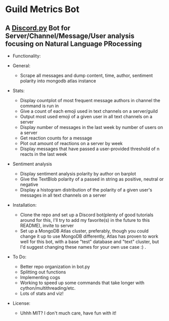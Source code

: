 # Guild Metrics Bot

## A [Discord.py](https://discordpy.readthedocs.io/en/latest/index.html#getting-started) Bot for Server/Channel/Message/User analysis focusing on Natural Language PRocessing

- Functionality:
- General:
  - Scrape all messages and dump content, time, author,
    sentiment polarity into mongodb atlas instance
- Stats:
  - Display countplot of most frequent message authors in
    channel the command is run in
  - Give a count of each emoji used in text channels on a server/guild
  - Output most used emoji of a given user in all text channels on a server
  - Display number of messages in the last week by number of users on a server
  - Get reaction counts for a message
  - Plot out amount of reactions on a server by week
  - Display messages that have passed a user-provided threshold of n reacts in the last week
- Sentiment analysis

  - Display sentiment analysis polarity by author on barplot
  - Give the TextBlob polarity of a passed in string
    as positive, neutral or negative
  - Display a histogram distribution of the polarity of a
    given user's messages in all text channels on a server

- Installation:

  - Clone the repo and set up a Discord bot(plenty of good tutorials around for this, I'll try to add my favorite(s) in the future to this README), invite to server
  - Set up a MongoDB Atlas cluster, preferably, though you could change it up to use MongoDB differently, Atlas has proven to work well for this bot, with a base "test" database and "text" cluster, but I'd suggest changing these names for your own use case :) .

- To Do:

  - Better repo organization in bot.py
  - Splitting out functions
  - Implementing cogs
  - Working to speed up some commands that take longer with cython/multithreading/etc.
  - Lots of stats and viz!

- License:
  - Uhhh MIT? I don't much care, have fun with it!
